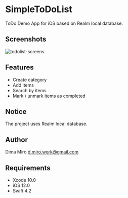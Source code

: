 # SimpleToDoList
ToDo Demo App for iOS based on Realm local database.
## Screenshots
![todolist-screens](https://user-images.githubusercontent.com/15017363/49888716-f7e25480-fe3f-11e8-880d-c39b3a2842f5.png)
## Features
* Create category
* Add items
* Search by items
* Mark / unmark items as completed

## Notice
The project uses Realm local database.

## Author
Dima Miro [d.miro.work@gmail.com](mailto:d.miro.work@gmail.com)

## Requirements
* Xcode 10.0
* iOS 12.0
* Swift 4.2
